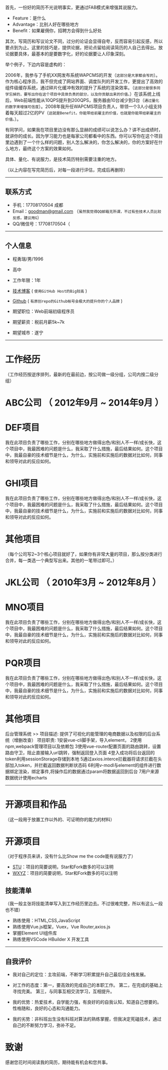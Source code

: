 
首先，一份好的简历不光说明事实，更通过FAB模式来增强其说服力。

 - Feature：是什么
 - Advantage：比别人好在哪些地方
 - Benefit：如果雇佣你，招聘方会得到什么好处 

其次，写简历和写议论文不同，过分的论证会显得自夸，反而容易引起反感，所以要点到为止。这里的技巧是，提供论据，把论点留给阅读简历的人自己去得出。放论据要具体，最基本的是要数字化，好的论据要让人印象深刻。

举个例子，下边内容是虚构的：

2006年，我参与了手机XX网发布系统WAPCMS的开发（```这部分是大家都会写的```）。作为核心程序员，我不但完成了网站界面、调度队列的开发工作，更提出了高效的组件级缓存系统，通过碎片化缓冲有效的提升了系统的渲染效率。（```这部分是很多同学忘掉的，要写出你在这个项目中具体负责的部分，以及你贡献出来的价值。```）在该系统上线后，Web前端性能从10QPS提升到200QPS，服务器由10台减少到3台（``` 通过量化的数字来增强可信度 ```）。2008年我升任WAPCMS项目负责人，带领一个3人小组支持着每天超过2亿的PV（``` 这就是Benefit。你能带给前雇主的价值，也就是你能带给新雇主的价值。 ```）。

有同学问，如果我在项目里边没有那么显赫的成绩可以说怎么办？讲不出成绩时，就讲你的成长。因为学习能力也是每家公司都看中的东西。你可以写你在这个项目里边遇到了一个什么样的问题，别人怎么解决的，你怎么解决的，你的方案好在什么地方，最终这个方案的效果如何。

具体、量化、有说服力，是技术简历特别需要注重的地方。

（以上内容在写完简历后，对每一段进行评估，完成后再删除）

---


## 联系方式

- 手机：17708170504 成都
- Email：goodman@gmail.com （```虽然我觉得QQ邮箱无所谓，不过有些技术人员比较反感，建议用G```）
- QQ/微信号：17708170504（

---

## 个人信息

 - 程勇瑞/男/1996 
 - 高中
 - 工作年限：1年
 - [技术博客](http://blog.github.io) ( ``` 使用GitHub Host的Big较高 ```  )
 - [Github](https://github.com/tcwdbb) ( ``` 有原创repo的Github帐号会极大的提升你的个人品牌 ```  )

 - 期望职位：Web前端初级程序员
 - 期望薪资：税前月薪5k~7k
 - 期望城市：遂宁

---

# 工作经历
（工作经历按逆序排列，最新的在最前边，按公司做一级分组，公司内按二级分组）

# ABC公司 （ 2012年9月 ~ 2014年9月 ）

# DEF项目 
我在此项目负责了哪些工作，分别在哪些地方做得出色/和别人不一样/成长快，这个项目中，我最困难的问题是什么，我采取了什么措施，最后结果如何。这个项目中，我最自豪的技术细节是什么，为什么，实施前和实施后的数据对比如何，同事和领导对此的反应如何。


# GHI项目 
我在此项目负责了哪些工作，分别在哪些地方做得出色/和别人不一样/成长快，这个项目中，我最困难的问题是什么，我采取了什么措施，最后结果如何。这个项目中，我最自豪的技术细节是什么，为什么，实施前和实施后的数据对比如何，同事和领导对此的反应如何。


# 其他项目

（每个公司写2~3个核心项目就好了，如果你有非常大量的项目，那么按分类进行合并，每一类选一个典型写出来。其他的一笔带过即可。）

 
# JKL公司 （ 2010年3月 ~ 2012年8月 ）

# MNO项目 
我在此项目负责了哪些工作，分别在哪些地方做得出色/和别人不一样/成长快，这个项目中，我最困难的问题是什么，我采取了什么措施，最后结果如何。这个项目中，我最自豪的技术细节是什么，为什么，实施前和实施后的数据对比如何，同事和领导对此的反应如何。


# PQR项目 
我在此项目负责了哪些工作，分别在哪些地方做得出色/和别人不一样/成长快，这个项目中，我最困难的问题是什么，我采取了什么措施，最后结果如何。这个项目中，我最自豪的技术细节是什么，为什么，实施前和实施后的数据对比如何，同事和领导对此的反应如何。


# 其他项目

  后台管理系统 >>
  项目描述: 提供了可视化的能管理的电商数据以及权限的后台系统（增删改查）
  项目职责: 
  1安装vue-cli脚手架，导入element，
  2使用npm,webpack管理项目以及依赖包
  3使用vue-router配置页面的路由跳转，设置路由守卫，阻止直接输入url跳转，强制返回登入页面
  4登入成功将后台返回的token利用sessionStorage存储到本地
  5通过axios.interce拦截器将请求拦截在头部加入token，并拦截返回数据判断状态码
  6利用v-modl与element的组件进行数据绑定渲染，绑定事件,将操作后的数据通过param将数据返回到后台
  7用户来源数据统计使用echarts

---

# 开源项目和作品
（这一段用于放置工作以外的、可证明你的能力的材料）

# 开源项目
（对于程序员来讲，没有什么比Show me the code能有说服力了）

 - [STU](http://github.com/yourname/projectname)：项目的简要说明，Star和Fork数多的可以注明
 - [WXYZ](http://github.com/yourname/projectname)：项目的简要说明，Star和Fork数多的可以注明

## 技能清单
（我一般主张将技能清单写入到工作经历里边去。不过很难完整，所以有这么一段也不错）


- 熟练使用：HTML,CSS,JavaScript
- 熟练使用Vue.js框架，Vuex，Vue Router,axios.js
- 掌握Element UI组件库
- 熟练使用VSCode HBuilder X 开发工具

---
## 自我评价
- 我对自己的定位：主攻前端，不断学习积累提升自己最后往全栈发展。

- 对工作的态度：第一，要高效的完成自己的本职工作。
              第二，在完成的基础上寻找完美。
              第三，与同事互相交流学习，互相提升。
- 我的优势：热爱技术，自学能力强，有良好的的自我认知，知道自己想要的。性格随和，良好的心态和沟通能力。
- 我的劣势：非科班出生没有科班对算法的熟练掌握，但我决定死磕技术，通过自己的不断努力学习，弥补不足。
# 致谢
感谢您花时间阅读我的简历，期待能有机会和您共事。
